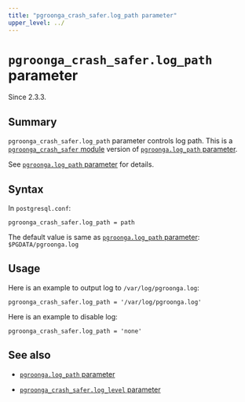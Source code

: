 ```yaml
---
title: "pgroonga_crash_safer.log_path parameter"
upper_level: ../
---
```


# `pgroonga_crash_safer.log_path` parameter

Since 2.3.3.

## Summary

`pgroonga_crash_safer.log_path` parameter controls log path. This is a [`pgroonga_crash_safer` module][pgroonga-crash-safer] version of [`pgroonga.log_path` parameter][log-path].

See [`pgroonga.log_path` parameter][log-path] for details.

## Syntax

In `postgresql.conf`:

```text
pgroonga_crash_safer.log_path = path
```

The default value is same as [`pgroonga.log_path` parameter][log-path]: `$PGDATA/pgroonga.log`

## Usage

Here is an example to output log to `/var/log/pgroonga.log`:

```text
pgroonga_crash_safer.log_path = '/var/log/pgroonga.log'
```

Here is an example to disable log:

```text
pgroonga_crash_safer.log_path = 'none'
```

## See also

  * [`pgroonga.log_path` parameter][log-path]

  * [`pgroonga_crash_safer.log_level` parameter][pgroonga-crash-safer-log-level]

[pgroonga-crash-safer]:../modules/pgroonga-crash-safer.html

[log-path]:log-path.html

[pgroonga-crash-safer-log-level]:pgroonga-crash-safer-log-level.html
